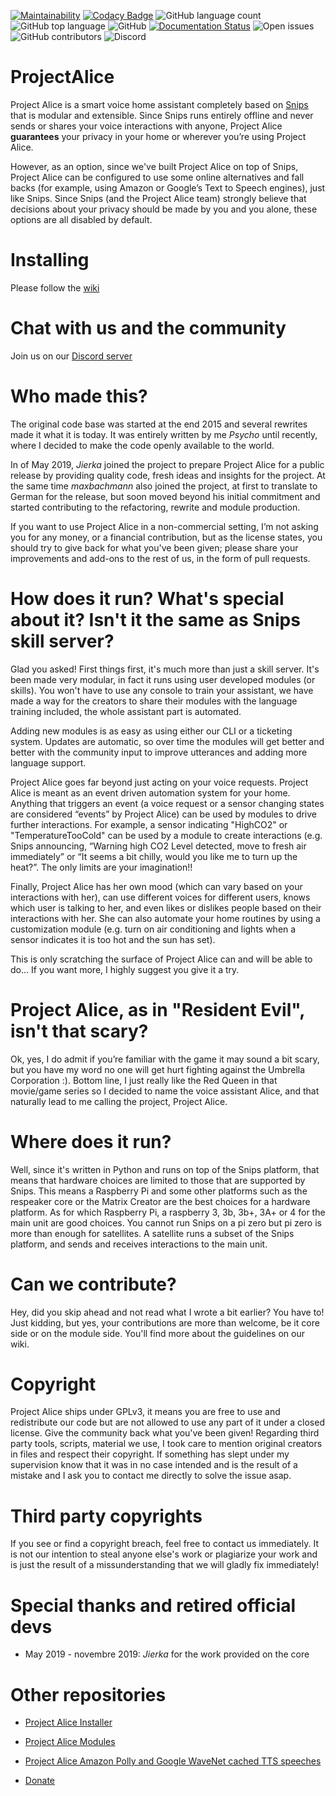 [![Maintainability](https://api.codeclimate.com/v1/badges/ab9aa78508dcccc85b12/maintainability)](https://codeclimate.com/github/project-alice-powered-by-snips/ProjectAlice/maintainability) [![Codacy Badge](https://api.codacy.com/project/badge/Grade/55399302e9614fb18a354fb9345dff29)](https://www.codacy.com/manual/Psychokiller1888/ProjectAlice?utm_source=github.com&amp;utm_medium=referral&amp;utm_content=project-alice-powered-by-snips/ProjectAlice&amp;utm_campaign=Badge_Grade) ![GitHub language count](https://img.shields.io/github/languages/count/Psychokiller1888/ProjectAlice) ![GitHub top language](https://img.shields.io/github/languages/top/Psychokiller1888/ProjectAlice) ![GitHub](https://img.shields.io/github/license/Psychokiller1888/ProjectAlice) [![Documentation Status](https://readthedocs.org/projects/projectalice/badge/?version=latest)](https://projectalice.readthedocs.io/en/latest/?badge=latest) ![Open issues](https://img.shields.io/github/issues-raw/Psychokiller1888/ProjectAlice) ![GitHub contributors](https://img.shields.io/github/contributors/Psychokiller1888/ProjectAlice) ![Discord](https://img.shields.io/discord/579345007518154752)

# ProjectAlice
Project Alice is a smart voice home assistant completely based on [Snips](https://snips.ai) that is modular and extensible. Since Snips runs entirely offline and never sends or shares your voice interactions with anyone, Project Alice **guarantees** your privacy in your home or wherever you’re using Project Alice.

However, as an option, since we've built Project Alice on top of Snips, Project Alice can be configured to use some online alternatives and fall backs (for example, using Amazon or Google’s Text to Speech engines), just like Snips. Since Snips (and the Project Alice team) strongly believe that decisions about your privacy should be made by you and you alone, these options are all disabled by default.

# Installing
Please follow the [wiki](https://github.com/project-alice-powered-by-snips/ProjectAlice/wiki/Installing)

# Chat with us and the community
Join us on our [Discord server](https://discord.gg/Jfcj355)


# Who made this?
The original code base was started at the end 2015 and several rewrites made it what it is today. It was entirely written by me *Psycho* until recently, where I decided to make the code openly available to the world. 

In of May 2019, *Jierka* joined the project to prepare Project Alice for a public release by providing quality code, fresh ideas and insights for the project. At the same time *maxbachmann* also joined the project, at first to translate to German for the release, but soon moved beyond his initial commitment and started contributing to the refactoring, rewrite and module production.

If you want to use Project Alice in a non-commercial setting, I’m not asking you for any money, or a financial contribution, but as the license states, you should try to give back for what you've been given; please share your improvements and add-ons to the rest of us, in the form of pull requests.

# How does it run? What's special about it? Isn't it the same as Snips skill server?
Glad you asked! First things first, it's much more than just a skill server. It's been made very modular, in fact it runs using user developed modules (or skills). You won't have to use any console to train your assistant, we have made a way for the creators to share their modules with the language training included, the whole assistant part is automated.

Adding new modules is as easy as using either our CLI or a ticketing system. Updates are automatic, so over time the modules will get better and better with the community input to improve utterances and adding more language support.

Project Alice goes far beyond just acting on your voice requests.  Project Alice is meant as an event driven automation system for your home.  Anything that triggers an event (a voice request or a sensor changing states are considered “events” by Project Alice) can be used by modules to drive further interactions.  For example, a sensor indicating "HighCO2" or "TemperatureTooCold" can be used by a module to create interactions (e.g. Snips announcing, “Warning high CO2 Level detected, move to fresh air immediately” or “It seems a bit chilly, would you like me to turn up the heat?”.  The only limits are your imagination!!

Finally, Project Alice has her own mood (which can vary based on your interactions with her), can use different voices for different users, knows which user is talking to her, and even likes or dislikes people based on their interactions with her. She can also automate your home routines by using a customization module (e.g. turn on air conditioning and lights when a sensor indicates it is too hot and the sun has set).

This is only scratching the surface of Project Alice can and will be able to do... If you want more, I highly suggest you give it a try.


# Project Alice, as in "Resident Evil", isn't that scary?
Ok, yes, I do admit if you’re familiar with the game it may sound a bit scary, but you have my word no one will get hurt fighting against the Umbrella Corporation :). Bottom line, I just really like the Red Queen in that movie/game series so I decided to name the voice assistant Alice, and that naturally lead to me calling the project, Project Alice.


# Where does it run?
Well, since it's written in Python and runs on top of the Snips platform, that means that hardware choices are limited to those that are supported by Snips. This means a Raspberry Pi and some other platforms such as the respeaker core or the Matrix Creator are the best choices for a hardware platform. As for which Raspberry Pi, a raspberry 3, 3b, 3b+, 3A+ or 4 for the main unit are good choices. You cannot run Snips on a pi zero but pi zero is more than enough for satellites. A satellite runs a subset of the Snips platform, and sends and receives interactions to the main unit.


# Can we contribute?
Hey, did you skip ahead and not read what I wrote a bit earlier? You have to! Just kidding, but yes, your contributions are more than welcome, be it core side or on the module side. You'll find more about the guidelines on our wiki.

# Copyright
Project Alice ships under GPLv3, it means you are free to use and redistribute our code but are not allowed to use any part of it under a closed license. Give the community back what you've been given!
Regarding third party tools, scripts, material we use, I took care to mention original creators in files and respect their copyright. If something has slept under my supervision know that it was in no case intended and is the result of a mistake and I ask you to contact me directly to solve the issue asap.

# Third party copyrights
If you see or find a copyright breach, feel free to contact us immediately. It is not our intention to steal anyone else's work or plagiarize your work and is just the result of a missunderstanding that we will gladly fix immediately!


# Special thanks and retired official devs
-   May 2019 - novembre 2019: *Jierka* for the work provided on the core


# Other repositories
-   [Project Alice Installer](https://github.com/Psychokiller1888/ProjectAliceInstaller)
-   [Project Alice Modules](https://github.com/Psychokiller1888/ProjectAliceModules)
-   [Project Alice Amazon Polly and Google WaveNet cached TTS speeches](https://github.com/Psychokiller1888/ProjectAliceCachedSpeeches/tree/Amazon-EnUs-Joanna)

-   [Donate](https://paypal.me/Psychokiller1888)
